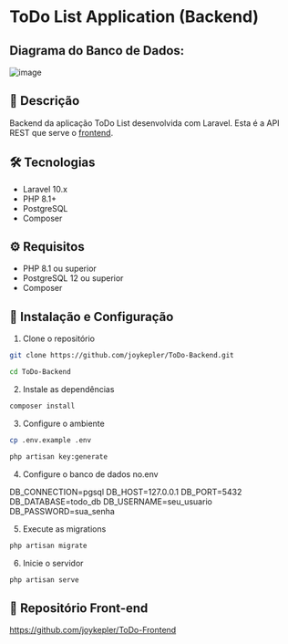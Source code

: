 # ToDo List Application (Backend)

## Diagrama do Banco de Dados:
![image](https://github.com/user-attachments/assets/31e6be8b-7065-40de-8b21-2322f4f15518)


## 📝 Descrição
Backend da aplicação ToDo List desenvolvida com Laravel. Esta é a API REST que serve o [frontend](https://github.com/joykepler/ToDo-Frontend).

## 🛠️ Tecnologias
- Laravel 10.x
- PHP 8.1+
- PostgreSQL
- Composer

## ⚙️ Requisitos
- PHP 8.1 ou superior
- PostgreSQL 12 ou superior
- Composer

## 🚀 Instalação e Configuração

1. Clone o repositório
```bash
git clone https://github.com/joykepler/ToDo-Backend.git
```

```bash
cd ToDo-Backend
```

2. Instale as dependências
```bash
composer install
```

3. Configure o ambiente
```bash
cp .env.example .env
```

```bash
php artisan key:generate
```

4. Configure o banco de dados no.env

DB_CONNECTION=pgsql
DB_HOST=127.0.0.1
DB_PORT=5432
DB_DATABASE=todo_db
DB_USERNAME=seu_usuario
DB_PASSWORD=sua_senha

5. Execute as migrations
```bash
php artisan migrate
```

6. Inicie o servidor
```bash
php artisan serve
```

 ## 🔗 Repositório Front-end
 https://github.com/joykepler/ToDo-Frontend
